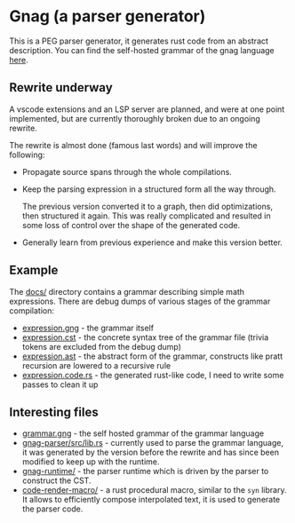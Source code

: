 # Gnag (a parser generator)

This is a PEG parser generator, it generates rust code from an abstract description. You can find the self-hosted grammar of the gnag language [here](grammar.gng).

## Rewrite underway

A vscode extensions and an LSP server are planned, and were at one point implemented, but are currently thoroughly broken due to an ongoing rewrite.

The rewrite is almost done (famous last words) and will improve the following:
- Propagate source spans through the whole compilations.
- Keep the parsing expression in a structured form all the way through.
  
  The previous version converted it to a graph, then did optimizations, then
  structured it again. This was really complicated and resulted in some loss of
  control over the shape of the generated code.
- Generally learn from previous experience and make this version better.

## Example

The [docs/](docs/) directory contains a grammar describing simple math expressions. There are
debug dumps of various stages of the grammar compilation:
- [expression.gng](docs/expression.gng) - the grammar itself
- [expression.cst](docs/expression.cst) - the concrete syntax tree of the grammar file (trivia tokens are excluded from the debug dump)
- [expression.ast](docs/expression.ast) - the abstract form of the grammar, constructs like pratt recursion are lowered to a recursive rule
- [expression.code.rs](docs/expression.code.rs) - the generated rust-like code, I need to write some passes to clean it up

## Interesting files
  
- [grammar.gng](grammar.gng) - the self hosted grammar of the grammar language
- [gnag-parser/src/lib.rs](crates/gnag-parser/src/lib.rs) - currently used to parse the grammar language, it was generated by the version before the rewrite and has since been modified to keep up with the runtime.
- [gnag-runtime/](crates/gnag-runtime/) - the parser runtime which is driven by the parser to construct the CST.
- [code-render-macro/](ctares/code-render-macro/) - a rust procedural macro, similar to the `syn` library. It allows to efficiently compose interpolated text, it is used to generate the parser code.
